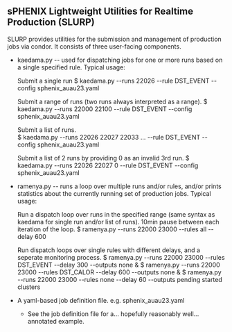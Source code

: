 sPHENIX Lightweight Utilities for Realtime Production (SLURP)
-------------------------------------------------------------

SLURP provides utilities for the submission and management of
production jobs via condor.  It consists of three user-facing
components.

- kaedama.py -- used for dispatching jobs for one or more runs
  based on a single specified rule.  Typical usage:

  Submit a single run
  $ kaedama.py --runs 22026 --rule DST_EVENT --config sphenix_auau23.yaml

  Submit a range of runs (two runs always interpreted as a range).
  $ kaedama.py --runs 22000 22100 --rule DST_EVENT --config sphenix_auau23.yaml

  Submit a list of runs.  
  $ kaedama.py --runs 22026 22027 22033 ...  --rule DST_EVENT --config sphenix_auau23.yaml

  Submit a list of 2 runs by providing 0 as an invalid 3rd run.
  $ kaedama.py --runs 22026 22027 0  --rule DST_EVENT --config sphenix_auau23.yaml

- ramenya.py -- runs a loop over multiple runs and/or rules, and/or prints statistics
  about the currently running set of production jobs.  Typical usage:

  Run a dispatch loop over runs in the specified range (same syntax as kaedama for
  single run and/or list of runs).  10min pause between each iteration of the loop.
  $ ramenya.py --runs 22000 23000 --rules all --delay 600

  Run dispatch loops over single rules with different delays, and a seperate monitoring
  process.
  $ ramenya.py --runs 22000 23000 --rules DST_EVENT --delay 300 --outputs none &
  $ ramenya.py --runs 22000 23000 --rules DST_CALOR --delay 600 --outputs none &
  $ ramenya.py --runs 22000 23000 --rules none      --delay  60 --outputs pending started clusters

- A yaml-based job definition file.  e.g. sphenix_auau23.yaml

  - See the job definition file for a... hopefully reasonably well... annotated
    example.




